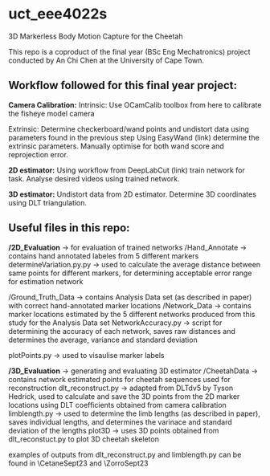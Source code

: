 # uct_eee4022s
3D Markerless Body Motion Capture for the Cheetah

This repo is a coproduct of the final year (BSc Eng Mechatronics) project conducted by An Chi Chen at the University of Cape Town. 

## Workflow followed for this final year project:

**Camera Calibration:**
    Intrinsic:
    Use OCamCalib toolbox from here  to calibrate the fisheye model camera

   Extrinsic:
   Determine checkerboard/wand points and undistort data using parameters found in the previous step
   Using EasyWand (link) determine the extrinsic parameters.  Manually optimise for both wand score and reprojection error.

**2D estimator:**
   Using workflow from DeepLabCut (link) train network for task.
    Analyse desired videos using trained network. 

**3D estimator:**
    Undistort data from 2D estimator.  Determine 3D coordinates using DLT triangulation.

## Useful files in this repo:

**/2D_Evaluation** -> for evaluation of trained networks
    /Hand_Annotate -> contains hand annotated labeles from 5 different markers
    determineVariation.py.py -> used to calculate the average distance between same points for different markers, for determining acceptable error range for estimation network

   /Ground_Truth_Data -> contains Analysis Data set (as described in paper) with correct hand-annotated marker locations
   /Network_Data -> contains marker locations estimated by the 5 different networks produced from this study for the Analysis Data set
   NetworkAccuracy.py -> script for determining the accuracy of each network, saves raw distances and determines the average, variance and standard deviation
    
   plotPoints.py -> used to visaulise marker labels
    
**/3D_Evaluation** -> generating and evaluating 3D estimator
    /CheetahData -> contains network estimated points for cheetah sequences used for reconstruction
    dlt_reconstruct.py -> adapted from DLTdv5 by Tyson Hedrick, used to calculate and save the 3D points from the 2D marker locations using DLT coefficients obtained from camera calibration
    limblength.py -> used to determine the limb lengths (as described in paper), saves individual lengths, and determines the varinace and standard deviation of the lengths
    plot3D -> uses 3D points obtained from dlt_reconstuct.py to plot 3D cheetah skeleton
    
   examples of outputs from dlt_reconstruct.py and limblength.py can be found in \CetaneSept23 and \ZorroSept23
 
